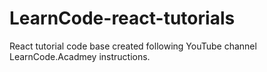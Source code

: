 # LearnCode-react-tutorials
React tutorial code base created following YouTube channel LearnCode.Acadmey instructions.
